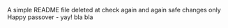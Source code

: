 A simple README file
deleted at
check again
and again
safe changes only
Happy passover - yay!
bla bla
